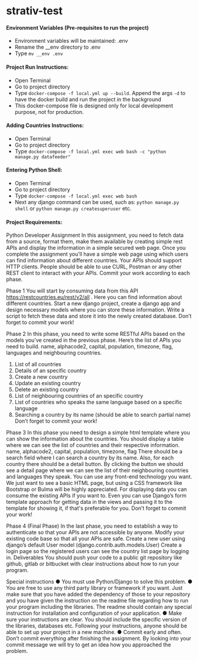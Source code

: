 # strativ-test


#### Environment Variables (Pre-requisites to run the project)
* Environment variables will be maintained: .env
* Rename the __env directory to .env
* Type `mv __env .env`

#### Project Run Instructions:
* Open Terminal
* Go to project directory
* Type `docker-compose -f local.yml up --build`. Append the args `-d` to have the docker build and run the project in the background
* This docker-compose file is designed only for local development purpose, not for production.

#### Adding Countries Instructions:
* Open Terminal
* Go to project directory
* Type `docker-compose -f local.yml exec web bash -c "python manage.py datafeeder"`


#### Entering Python Shell:
* Open Terminal
* Go to project directory
* Type `docker-compose -f local.yml exec web bash`
* Next any django command can be used, such as: `python manage.py shell` or `python manage.py createsuperuser` etc.


#### Project Requirements:

Python Developer Assignment
In this assignment, you need to fetch data from a source, format them, make them
available by creating simple rest APIs and display the information in a simple secured
web page. Once you complete the assignment you’ll have a simple web page using which
users can find information about different countries. Your APIs should support HTTP
clients. People should be able to use CURL, Postman or any other REST client to interact
with your APIs. Commit your work according to each phase.

Phase 1
You will start by consuming data from this API https://restcountries.eu/rest/v2/all . Here
you can find information about different countries. Start a new django project, create a
django app and design necessary models where you can store these information.
Write a script to fetch these data and store it into the newly created database.
Don’t forget to commit your work!

Phase 2
In this phase, you need to write some RESTful APIs based on the models you’ve created
in the previous phase. Here’s the list of APIs you need to build.
name, alphacode2, capital, population, timezone, flag, languages and neighbouring
countries.
1. List of all countries
2. Details of an specific country
3. Create a new country
4. Update an existing country
5. Delete an existing country
6. List of neighbouring countries of an specific country
7. List of countries who speaks the same language based on a specific language
8. Searching a country by its name (should be able to search partial name)
Don’t forget to commit your work!

Phase 3
In this phase you need to design a simple html template where you can show the
information about the countries. You should display a table where we can see the list of
countries and their respective information.
name, alphacode2, capital, population, timezone, flag
There should be a search field where I can search a country by its name. Also, for each
country there should be a detail button. By clicking the button we should see a detail page
where we can see the list of their neighbouring countries and languages they speak.
You can use any front-end technology you want. We just want to see a basic HTML page,
but using a CSS framework like Bootstrap or Bulma will be highly appreciated.
For displaying data you can consume the existing APIs if you want to. Even you can use
Django’s form template approach for getting data in the views and passing it to the
template for showing it, if that's preferable for you.
Don’t forget to commit your work!

Phase 4 (Final Phase)
In the last phase, you need to establish a way to authenticate so that your APIs are not
accessible by anyone. Modify your existing code base so that all your APIs are safe.
Create a new user using django’s default User model (django.contrib.auth.models.User)
Create a login page so the registered users can see the country list page by logging in.
Deliverables
You should push your code to a public git repository like github, gitlab or bitbucket with
clear instructions about how to run your program.

Special instructions
● You must use Python/Django to solve this problem.
● You are free to use any third party library or framework if you want. Just make
sure that you have added the dependency of those to your repository and you have
given the instruction on the readme file regarding how to run your program
including the libraries. The readme should contain any special instruction for
installation and configuration of your application.
● Make sure your instructions are clear. You should include the specific version of
the libraries, databases etc. Following your instructions, anyone should be able to
set up your project in a new machine.
● Commit early and often. Don’t commit everything after finishing the assignment.
By looking into your commit message we will try to get an idea how you
approached the problem.

